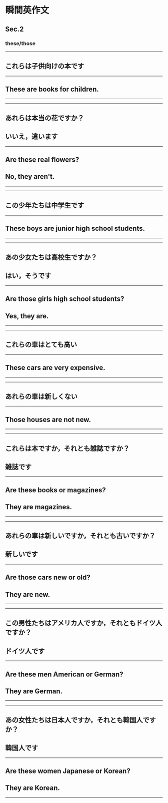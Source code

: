 # 瞬間英作文
## Sec.2
### these/those
***
<!-- 1 -->
## これらは子供向けの本です
---
## These are books for children.
***
***
<!-- 2 -->
## あれらは本当の花ですか？
## いいえ，違います
---
## Are these real flowers?
## No, they aren't.
***
***
## この少年たちは中学生です
---
## These boys are junior high school students.
***
***
## あの少女たちは高校生ですか？
## はい，そうです
---
## Are those girls high school students?
## Yes, they are.
***
***
## これらの車はとても高い
---
## These cars are very expensive.
***
***
## あれらの車は新しくない
---
## Those houses are not new.
***
***
## これらは本ですか，それとも雑誌ですか？
## 雑誌です
---
## Are these books or magazines?
## They are magazines.
***
***
## あれらの車は新しいですか，それとも古いですか？
## 新しいです
---
## Are those cars new or old?
## They are new.
***
***
## この男性たちはアメリカ人ですか，それともドイツ人ですか？
## ドイツ人です
---
## Are these men American or German?
## They are German.
***
***
## あの女性たちは日本人ですか，それとも韓国人ですか？
## 韓国人です
---
## Are these women Japanese or Korean?
## They are Korean.
***
